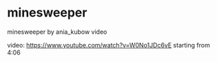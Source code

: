 # minesweeper
minesweeper by ania_kubow video

video: https://www.youtube.com/watch?v=W0No1JDc6vE
starting from 4:06
